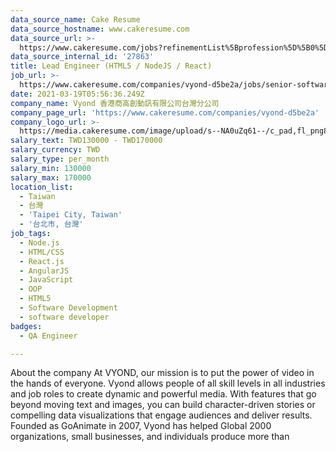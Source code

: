 ```yaml
---
data_source_name: Cake Resume
data_source_hostname: www.cakeresume.com
data_source_url: >-
  https://www.cakeresume.com/jobs?refinementList%5Bprofession%5D%5B0%5D=engineering_qa-engineer&refinementList%5Bsalary_type%5D=per_month&refinementList%5Bsalary_currency%5D=TWD&range%5Bsalary_range%5D%5Bmax%5D=600000
data_source_internal_id: '27863'
title: Lead Engineer (HTML5 / NodeJS / React)
job_url: >-
  https://www.cakeresume.com/companies/vyond-d5be2a/jobs/senior-software-engineer-html5-nodejs-react
date: 2021-03-19T05:56:36.249Z
company_name: Vyond 香港商高創動訊有限公司台灣分公司
company_page_url: 'https://www.cakeresume.com/companies/vyond-d5be2a'
company_logo_url: >-
  https://media.cakeresume.com/image/upload/s--NA0uZq61--/c_pad,fl_png8,h_200,w_200/v1607675424/as8krhcj7ebtc5jhwpk3.png
salary_text: TWD130000 - TWD170000
salary_currency: TWD
salary_type: per_month
salary_min: 130000
salary_max: 170000
location_list:
  - Taiwan
  - 台灣
  - 'Taipei City, Taiwan'
  - '台北市, 台灣'
job_tags:
  - Node.js
  - HTML/CSS
  - React.js
  - AngularJS
  - JavaScript
  - OOP
  - HTML5
  - Software Development
  - software developer
badges:
  - QA Engineer

---
```


About the company At VYOND, our mission is to put the power of video in the hands of everyone. Vyond allows people of all skill levels in all industries and job roles to create dynamic and powerful media. With features that go beyond moving text and images, you can build character-driven stories or compelling data visualizations that engage audiences and deliver results. Founded as GoAnimate in 2007, Vyond has helped Global 2000 organizations, small businesses, and individuals produce more than 